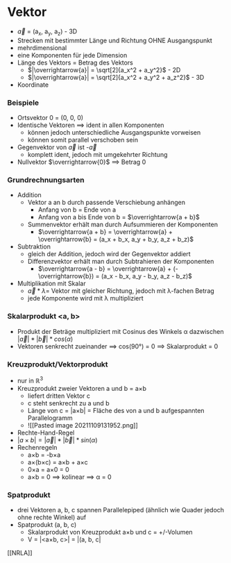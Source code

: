 # Vektor
+ $\overrightarrow{a}$ = (a<sub>x</sub>, a<sub>y</sub>, a<sub>z</sub>) - 3D
+ Strecken mit bestimmter Länge und Richtung OHNE Ausgangspunkt
+ mehrdimensional
+ eine Komponenten für jede Dimension
+ Länge des Vektors = Betrag des Vektors
	+ $|\overrightarrow{a}| = \sqrt[2]{a_x^2 + a_y^2}$ - 2D
	+ $|\overrightarrow{a}| = \sqrt[2]{a_x^2 + a_y^2 + a_z^2}$ - 3D
+ Koordinate

### Beispiele
+ Ortsvektor 0 = (0, 0, 0)
+ Identische Vektoren ==> ident in allen Komponenten
	+ können jedoch unterschiedliche Ausgangspunkte vorweisen
	+ können somit parallel verschoben sein
+ Gegenvektor von $\overrightarrow{a}$ ist -$\overrightarrow{a}$
	+ komplett ident, jedoch mit umgekehrter Richtung
+ Nullvektor  $\overrightarrow{0}$ ==> Betrag 0

### Grundrechnungsarten
+ Addition
	+ Vektor a an b durch passende Verschiebung anhängen
		+ Anfang von b = Ende von a
		+ Anfang von a bis Ende von b =  $\overrightarrow{a + b}$
	+ Summenvektor erhält man durch Aufsummieren der Komponenten
		+ $\overrightarrow{a + b} = \overrightarrow{a} + \overrightarrow{b} = (a_x + b_x, a_y + b_y, a_z + b_z)$ 
+ Subtraktion
	+ gleich der Addition, jedoch wird der Gegenvektor addiert
	+ Differenzvektor  erhält man durch Subtrahieren der Komponenten
		+ $\overrightarrow{a - b} = \overrightarrow{a} + (- \overrightarrow{b}) = (a_x - b_x, a_y - b_y, a_z - b_z)$
+ Multiplikation mit Skalar
	+  $\overrightarrow{a} * λ =$ Vektor mit gleicher Richtung, jedoch mit λ-fachen Betrag
	+  jede Komponente wird mit λ multipliziert
  
### Skalarprodukt <a, b>
+  Produkt der Beträge multipliziert mit Cosinus des Winkels α dazwischen $|\overrightarrow{a}| * |\overrightarrow{b}| * cos(α)$
+  Vektoren senkrecht zueinander ==> cos(90°) = 0 ==> Skalarprodukt = 0
### Kreuzprodukt/Vektorprodukt
+  nur in $ℝ^3$
+  Kreuzprodukt zweier Vektoren a und b = a×b
	+  liefert dritten Vektor c
	+  c steht senkrecht zu a und b
	+  Länge von c = |a×b| = Fläche des von a und b aufgespannten Parallelogramm
	+  ![[Pasted image 20211109131952.png]]
+  Rechte-Hand-Regel
+ $|a×b| = |\overrightarrow{a}| * |\overrightarrow{b}| * sin(α)$
+ Rechenregeln
	+ a×b = -b×a
	+ a×(b×c) = a×b + a×c
	+ 0×a = a×0 = 0
	+ a×b = 0 ==> kolinear ==> α = 0

### Spatprodukt
+  drei Vektoren a, b, c spannen Parallelepiped (ähnlich wie Quader jedoch ohne rechte Winkel) auf
+  Spatprodukt (a, b, c)
	+  Skalarprodukt von Kreuzprodukt a×b und c = +/-Volumen
	+ V = |<a×b, c>| = |(a, b, c|

[[NRLA]]